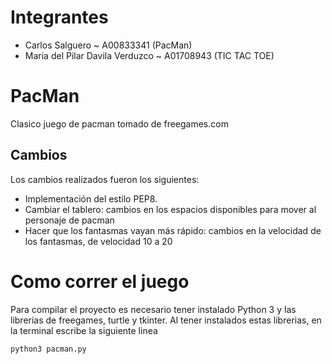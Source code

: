 # Integrantes

- Carlos Salguero ~ A00833341 (PacMan)
- Maria del Pilar Davila Verduzco ~ A01708943 (TIC TAC TOE)

# PacMan

Clasico juego de pacman tomado de freegames.com

## Cambios

Los cambios realizados fueron los siguientes:

- Implementación del estilo PEP8.
- Cambiar el tablero: cambios en los espacios disponibles para mover al personaje de pacman
- Hacer que los fantasmas vayan más rápido: cambios en la velocidad de los fantasmas, de velocidad 10 a 20

# Como correr el juego

Para compilar el proyecto es necesario tener instalado Python 3 y las librerias de freegames, turtle y tkinter. Al tener instalados estas librerias, en la terminal escribe la siguiente linea

```
python3 pacman.py
```
